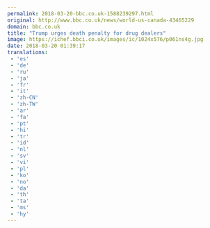 ```yaml
---
permalink: 2018-03-20-bbc.co.uk-1588239297.html
original: http://www.bbc.co.uk/news/world-us-canada-43465229
domain: bbc.co.uk
title: "Trump urges death penalty for drug dealers"
image: https://ichef.bbci.co.uk/images/ic/1024x576/p061ns4g.jpg
date: 2018-03-20 01:39:17
translations: 
 - 'es'
 - 'de'
 - 'ru'
 - 'ja'
 - 'fr'
 - 'it'
 - 'zh-CN'
 - 'zh-TW'
 - 'ar'
 - 'fa'
 - 'pt'
 - 'hi'
 - 'tr'
 - 'id'
 - 'nl'
 - 'sv'
 - 'vi'
 - 'pl'
 - 'ko'
 - 'no'
 - 'da'
 - 'th'
 - 'ta'
 - 'ms'
 - 'hy'
---
```


